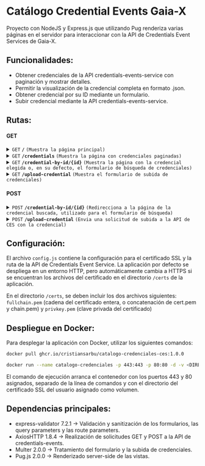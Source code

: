 # Catálogo Credential Events Gaia-X
Proyecto con NodeJS y Express.js que utilizando Pug renderiza varias páginas en el servidor para interaccionar con la API de Credentials Event Services de Gaia-X.

## Funcionalidades:
- Obtener credenciales de la API credentials-events-service con paginación y mostrar detalles.
- Permitir la visualización de la credencial completa en formato .json.
- Obtener credencial por su ID mediante un formulario.
- Subir credencial mediante la API credentials-events-service.

## Rutas:
#### GET

<details>
 <summary><code>GET</code> <code><b>/</b></code> <code>(Muestra la página principal)</code></summary>

##### Parameters

> None

##### Responses

> | http code     | content-type                      | response                                                            |
> |---------------|-----------------------------------|---------------------------------------------------------------------|
> | `200`         | `text/plain;charset=UTF-8`        | HTML string                                                         |


</details>

<details>
 <summary><code>GET</code> <code><b>/credentials</b></code> <code>(Muestra la página con credenciales paginadas)</code></summary>

##### Parameters

> | name              |  type     | data type      | description                         |
> |-------------------|-----------|----------------|-------------------------------------|
> | `page` |  optional | int ($int64)   | Número de la página de credenciales empezando desde 0. Predeterminado: 0        |

##### Responses

> | http code     | content-type                      | response                                                            |
> |---------------|-----------------------------------|---------------------------------------------------------------------|
> | `200`         | `text/plain;charset=UTF-8`        | HTML string                                                         |

##### Page Rendered Errors

> | http code     | message                      | meaning                                                            |
> |---------------|-----------------------------------|---------------------------------------------------------------------|
> | `-`         | Enlace incorrecto        | El parámetro de página insertado es incorrecto.   
> | `404`         | Error 404        | La API no ha encontrado la página solicitada.  



</details>

<details>
 <summary><code>GET</code> <code><b>/credential-by-id/{id}</b></code> <code>(Muestra la página con la credencial elegida o, en su defecto, el formulario de búsqueda de credenciales)</code></summary>

##### Parameters

> | name              |  type     | data type      | description                         |
> |-------------------|-----------|----------------|-------------------------------------|
> | `{id}` |  required | string   | UUID de la credencial a buscar        |
> | `detailed` |  optional | string   | Indicador de vista completa de la credencial (muestra el JSON completo): `true`        |

##### Responses

> | http code     | content-type                      | response                                                            |
> |---------------|-----------------------------------|---------------------------------------------------------------------|
> | `200`         | `text/plain;charset=UTF-8`        | HTML string                                                         |

##### Page Rendered Errors

> | http code     | message                      | meaning                                                            |
> |---------------|-----------------------------------|---------------------------------------------------------------------|
> | `-`         | Formato incorrecto. La credencial de la ruta debe tener formato UUID.        | El parámetro de ruta de la credencial es inválido.   
> | `-`         | Enlace incorrecto        | El parámetro de consulta `detailed`es inválido 

</details>

<details>
 <summary><code>GET</code> <code><b>/upload-credential</b></code> <code>(Muestra el formulario de subida de credenciales)</code></summary>

##### Parameters

> | name              |  type     | data type      | description                         |
> |-------------------|-----------|----------------|-------------------------------------|
> | `id` |  required | string   | UUID de la credencial a buscar        |

##### Responses

> | http code     | content-type                      | response                                                            |
> |---------------|-----------------------------------|---------------------------------------------------------------------|
> | `200`         | `text/plain;charset=UTF-8`        | HTML string                                                         |

##### Page Rendered Errors

> | http code     | message                      | meaning                                                            |
> |---------------|-----------------------------------|---------------------------------------------------------------------|
> | `-`         | Formato incorrecto. La credencial de la ruta debe tener formato UUID.        | El parámetro de ruta de la credencial es inválido.   
> | `-`         | Enlace incorrecto        | El parámetro de consulta `detailed`es inválido 

</details>

#### POST

<details>
 <summary><code>POST</code> <code><b>/credential-by-id/{id}</b></code> <code>(Redirecciona a la página de la credencial buscada, utilizado para el formulario de búsqueda)</code></summary>

##### Parameters

> | name              |  type     | data type      | description                         |
> |-------------------|-----------|----------------|-------------------------------------|
> | `id` |  required | string   | UUID de la credencial a buscar    

##### Request Body

> | name              |  type     | data type      | description                         |
> |-------------------|-----------|----------------|-------------------------------------|
> | `uuid` |  x-www-form-urlencoded | string   | UUID de la credencial a buscar 

##### Responses

> | http code     | content-type                      | response                                                            |
> |---------------|-----------------------------------|---------------------------------------------------------------------|
> | `200`         | `text/plain;charset=UTF-8`        | HTML string                                                         |

##### Page Rendered Errors

> | http code     | message                      | meaning                                                            |
> |---------------|-----------------------------------|---------------------------------------------------------------------|
> | `404`         | Error 404        | Error de la api CES.
> | `-`         | Formato incorrecto. La credencial debe tener formato UUID.        | El formato de la UUID de la credencial es inválido.

</details>

<details>
 <summary><code>POST</code> <code><b>/upload-credential</b></code> <code>(Envia una solicitud de subida a la API de CES con la credencial)</code></summary>

##### Parameters

> None

##### Request Body

> | name              |  type     | data type      | description                         |
> |-------------------|-----------|----------------|-------------------------------------|
> | `credential` |  form-data | file (JSON)   | Credencial en formato `.json` 

##### Responses

> | http code     | content-type                      | response                                                            |
> |---------------|-----------------------------------|---------------------------------------------------------------------|
> | `200`         | `text/plain;charset=UTF-8`        | HTML string                                                         |

##### Page Rendered Errors

> | http code     | message                      | meaning                                                            |
> |---------------|-----------------------------------|---------------------------------------------------------------------|
> | `400`         | Event format incorrect        | Error interno del CES por formato incorrecto.   
> | `409`         | Event data signatura invalid or invalid issuer        | Error interno del CES por validez de la credencial.
> | `500`         | Technical error        | Error interno del CES.
> | `-`         | La credencial debe contener el campo data_base64 con el JSON Web Token        | Falta el campo data_base64 o se ha seleccionado como tipo Loire y se ha subido una credencial Tagus.
> | `-`         | Solo se admiten ficheros JSON       | Se ha subido un archivo de tipo diferente a JSON.

</details>

## Configuración:

El archivo `config.js` contiene la configuración para el certificado SSL y la ruta de la API de Credentials Event Service. La aplicación 
por defecto se despliega en un entorno HTTP, pero automáticamente cambia a HTTPS si se encuentran los archivos del certificado en el
directorio `/certs` de la aplicación.

En el directorio `/certs`, se deben incluir los dos archivos siguientes:
`fullchain.pem` (cadena del certificado entera, o concatenación de cert.pem y chain.pem) y `privkey.pem` (clave privada del certificado)

## Despliegue en Docker:

Para desplegar la aplicación con Docker, utilizar los siguientes comandos:
```sh
docker pull ghcr.io/cristiansarbu/catalogo-credenciales-ces:1.0.0

docker run --name catalogo-credenciales -p 443:443 -p 80:80 -d -v <DIRECTORIO QUE CONTIENE EL CERTIFICADO SSL>:/app/certs ghcr.io/cristiansarbu/catalogo-credenciales-ces:1.0.0
```

El comando de ejecución arranca el contenedor con los puertos 443 y 80 asignados, separado de la línea de comandos y con el directorio del certificado SSL del usuario asignado como volumen.

## Dependencias principales:
- express-validator 7.2.1 -> Validación y sanitización de los formularios, las query parameters y las route parameters.
- AxiosHTTP 1.8.4 -> Realización de solicitudes GET y POST a la API de credentials-events.
- Multer 2.0.0 -> Tratamiento del formulario y la subida de credenciales.
- Pug.js 2.0.0 -> Renderizado server-side de las vistas.
